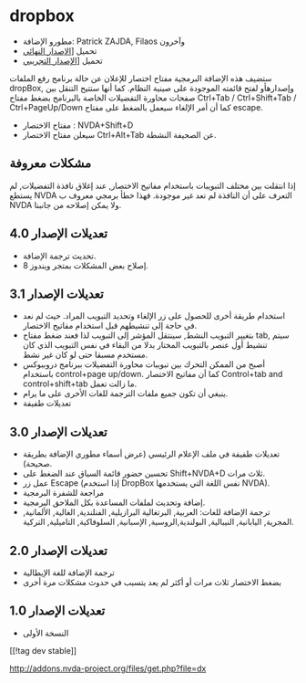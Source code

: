 # dropbox #

* مطورو الإضافة: Patrick ZAJDA, Filaos وآخرون
* تحميل [[الإصدار النهائي][1]
* تحميل [[الإصدار التجريبي ][2]

ستضيف هذه الإضافة البرمجية مفتاح اختصار للإعلان عن حالة برنامج رفع الملفات
dropBox, وإصدارهأو لفتح قائمته الموجودة على صينية النظام. كما أنها ستتيح
التنقل بين صفحات محاورة التفضيلات الخاصة بالبرنامج بضغط مفتاح Ctrl+Tab /
Ctrl+Shift+Tab / Ctrl+PageUp/Down كما أن أمر الإلغاء سيعمل بالضغط على مفتاح
escape.

* مفتاح الاختصار : NVDA+Shift+D
* سيعلن مفتاح الاختصار Ctrl+Alt+Tab عن الصحيفة النشطة.

## مشكلات معروفة ##

إذا انتقلت بين مختلف التبويبات باستخدام مفاتيح الاختصار, عند إغلاق نافذة التفضيلات, لم يستطع NVDA التعرف على أن النافذة لم تعد غير موجودة.
فهذا خطأ برمجي معروف ب NVDA ولا يمكن إصلاحه من جانبنا.

## تعديلات الإصدار 4.0 ##

* تحديث ترجمة الإضافة.
* إصلاح بعض المشكلات بمتجر ويندوز 8.

## تعديلات الإصدار 3.1 ##

* استخدام طريقة أخرى للحصول على زر الإلغاء وتحديد التبويب المراد. حيث لم نعد
  في حاجة إلى تنشيطهم قبل استخدام مفاتيح الاختصار.
* بتغيير التبويب النشط, سينتقل المؤشر إلى التبويب لذا فعند ضغط مفتاح tab,
  سيتم تنشيط أول عنصر بالتبويب المختار بدلا من البقاء في نفس التبويب الذي
  كان مستخدم مسبقا حتى لو كان غير نشط.
* أصبح من الممكن التحرك بين تبويبات محاورة التفضيلات ببرنامج دروببوكس
  باستخدام control+page up/down. كما أن مفاتيح الاختصار Control+tab and
  control+shift+tab ما زالت تعمل.
* ينبغي أن تكون جميع ملفات الترجمة للغات الأخرى على ما يرام.
* تعديلات طفيفة

## تعديلات الإصدار 3.0 ##

* تعديلات طفيفة في ملف الإعلام الرئيسي (عرض أسماء مطوري الإضافة بطريقة
  صحيحة).
* تحسين حضور قائمة السياق عند الضغط على Shift+NVDA+D ثلاث مرات.
* عمل زر Escape (إذا استخدم DropBox نفس اللغة التي يستخدمها NVDA).
* مراجعة للشفرة البرمجية
* إضافة وتحديث لملفات المساعدة بكل الملاحق البرمجية.
* ترجمة الإضافة للغات: العربية, البرتغالية البرازيلية, الفنلندية, الغالية,
  الألمانية, المجرية, اليابانية, النيبالية, البولندية,الروسية, الإسبانية,
  السلوفاكية, التاميلية, التركية.

## تعديلات الإصدار 2.0 ##

* ترجمة الإضافة للغة الإيطالية
* بضغط الاختصار ثلاث مرات أو أكثر لم يعد يتسبب في حدوث مشكلات مرة أخرى

## تعديلات الإصدار 1.0 ##

* النسخة الأولى

[[!tag dev  stable]]

[1]: http://addons.nvda-project.org/files/get.php?file=dx

[2]: http://addons.nvda-project.org/files/get.php?file=dx-dev[1]:
http://addons.nvda-project.org/files/get.php?file=dx
